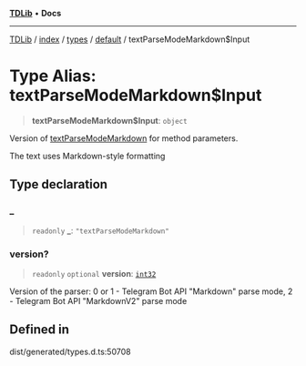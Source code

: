 [**TDLib**](../../../../../../README.md) • **Docs**

***

[TDLib](../../../../../../modules.md) / [index](../../../../../README.md) / [types](../../../README.md) / [default](../README.md) / textParseModeMarkdown$Input

# Type Alias: textParseModeMarkdown$Input

> **textParseModeMarkdown$Input**: `object`

Version of [textParseModeMarkdown](textParseModeMarkdown.md) for method parameters.

The text uses Markdown-style formatting

## Type declaration

### \_

> `readonly` **\_**: `"textParseModeMarkdown"`

### version?

> `readonly` `optional` **version**: [`int32`](int32-1.md)

Version of the parser: 0 or 1 - Telegram Bot API "Markdown" parse mode, 2 - Telegram Bot API "MarkdownV2" parse mode

## Defined in

dist/generated/types.d.ts:50708

